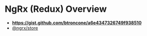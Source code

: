 # NgRx (Redux) Overview
* **https://gist.github.com/btroncone/a6e4347326749f938510**
* [@ngrx/store](https://github.com/ngrx/store)
